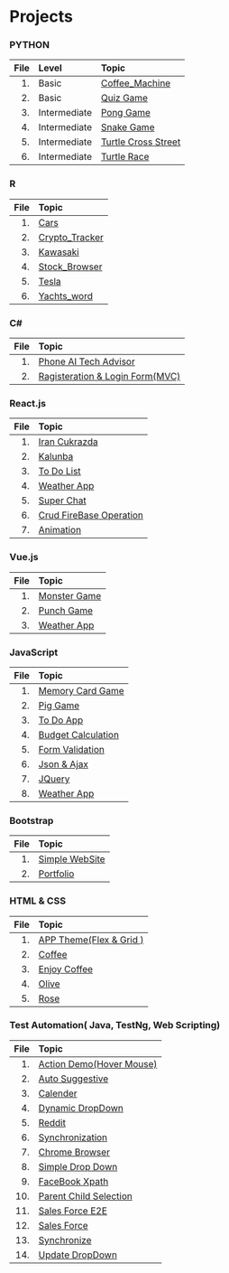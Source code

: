 # Projects

### PYTHON

| File | Level                      | Topic                                                                                                 |
|-----:|:---------------------------|:------------------------------------------------------------------------------------------------------|
|   1. | Basic                      | [ Coffee_Machine ](https://github.com/jafarimahdi/Projects/tree/main/Python/coffee_machine)           |
|   2. | Basic                      | [ Quiz Game ](https://github.com/jafarimahdi/Projects/tree/main/Python/quiz-game)                     |
|   3. | Intermediate                           | [ Pong Game ](https://github.com/jafarimahdi/Projects/tree/main/Python/pong-game)                     |
|   4. | Intermediate               | [ Snake Game ](https://github.com/jafarimahdi/Projects/tree/main/Python/snake_game)                   |
|   5. | Intermediate               | [ Turtle Cross Street ](https://github.com/jafarimahdi/Projects/tree/main/Python/turtle_cross_street) |
|   6. | Intermediate               | [ Turtle Race ](https://github.com/jafarimahdi/Projects/tree/main/Python/turtle_race)                     |


### R

| File | Topic                                                                                  |
| ---: | :------------------------------------------------------------------------------------- |
|   1. | [ Cars ](https://github.com/jafarimahdi/Projects/tree/main/R/Cars)                     |
|   2. | [ Crypto_Tracker ](https://github.com/jafarimahdi/Projects/tree/main/R/Crypto_tracker) |
|   3. | [ Kawasaki ](https://github.com/jafarimahdi/Projects/tree/main/R/Kawasuki)             |
|   4. | [ Stock_Browser ](https://github.com/jafarimahdi/Projects/tree/main/R/Stock_Browser)   |
|   5. | [ Tesla](https://github.com/jafarimahdi/Projects/tree/main/R/Tesla)                    |
|   6. | [ Yachts_word ](https://github.com/jafarimahdi/Projects/tree/main/R/Yachts_world)      |

### C#

| File | Topic                                                                                                                   |
| ---: | :---------------------------------------------------------------------------------------------------------------------- |
|   1. | [ Phone AI Tech Advisor ](https://github.com/jafarimahdi/C_Sharp/tree/main/Project/PhoneAiTechAdvisor/PhoneAiTechAdvisor) |
|   2. | [ Ragisteration & Login Form(MVC) ](https://github.com/jafarimahdi/C_Sharp/tree/main/Project/RagisterAndLogin-form/RagisterAndLogin-form) |

### React.js

| File | Topic                                                                                      |
| ---: | :----------------------------------------------------------------------------------------- |
|   1. | [ Iran Cukrazda ](https://github.com/jafarimahdi/ReactJs/tree/main/irancukrazda) |
|   2. | [ Kalunba ](https://github.com/jafarimahdi/ReactJs/tree/main/kalunba)            |
|   3. | [ To Do List ](https://github.com/jafarimahdi/ReactJs/tree/main/todo-list)       |
|   4. | [ Weather App ](https://github.com/jafarimahdi/ReactJs/tree/main/weather-app)    |
|   5. | [ Super Chat ](https://github.com/jafarimahdi/ReactJs/tree/main/superchat)    |
|   6. | [ Crud FireBase Operation ](https://github.com/jafarimahdi/ReactJs/tree/main/crud_firebase-operation)    |
|   7. | [ Animation ](https://github.com/jafarimahdi/ReactJs/tree/main/animation)    |


### Vue.js

| File | Topic                                                                                      |
| ---: | :----------------------------------------------------------------------------------------- |
|   1. | [ Monster Game ](https://github.com/jafarimahdi/Vuejs/tree/master/monster-game) |
|   2. | [ Punch Game ](https://github.com/jafarimahdi/Vuejs/tree/master/punchGame)            |
|   3. | [ Weather App ](https://github.com/jafarimahdi/Vuejs/tree/master/secound-weather)       |

### JavaScript

| File | Topic                                                                                               |
| ---: | :-------------------------------------------------------------------------------------------------- |
|   1. | [ Memory Card Game ](https://github.com/jafarimahdi/NextStep-Training/tree/main/javaScript/memory_card_game) |
|   2. | [ Pig Game ](https://github.com/jafarimahdi/NextStep-Training/tree/main/javaScript/pig-Game)                 |
|   3. | [ To Do App ](https://github.com/jafarimahdi/NextStep-Training/tree/main/javaScript/todoApp-1)               |
|   4. | [ Budget Calculation ](https://github.com/jafarimahdi/NextStep-Training/tree/main/javaScript/budgety)        |
|   5. | [ Form Validation ](https://github.com/jafarimahdi/NextStep-Training/tree/main/javaScript/Form_validation)   |
|   6. | [ Json & Ajax ](https://github.com/jafarimahdi/NextStep-Training/tree/main/javaScript/json%20%26%20Ajax)     |
|   7. | [ JQuery ](https://github.com/jafarimahdi/NextStep-Training/blob/main/jQuery/todoList.html)                     |
|   8. | [ Weather App](https://github.com/jafarimahdi/NextStep-Training/tree/main/javaScript/weather)                |

### Bootstrap

| File | Topic                                                                                          |
| ---: | :--------------------------------------------------------------------------------------------- |
|   1. | [ Simple WebSite ](https://github.com/jafarimahdi/NextStep-Training/tree/main/Bootstrap/Simple-WebSite) |
|   2. | [ Portfolio ](https://github.com/jafarimahdi/NextStep-Training/tree/main/Bootstrap/portfolio)           |

### HTML & CSS

| File | Topic                                                                                                         |
| ---: | :------------------------------------------------------------------------------------------------------------ |
|   1. | [ APP Theme(Flex & Grid ) ](https://github.com/jafarimahdi/NextStep-Training/tree/main/Html%26Css/AppTheme(Flex-Grid)) |
|   2. | [ Coffee ](https://github.com/jafarimahdi/NextStep-Training/tree/main/Html%26Css/Coffee)                                 |
|   3. | [ Enjoy Coffee ](https://github.com/jafarimahdi/NextStep-Training/tree/main/Html%26Css/Enjoy_Coffee)                     |
|   4. | [ Olive ](https://github.com/jafarimahdi/NextStep-Training/tree/main/Html%26Css/Olive)                                   |
|   5. | [ Rose ](https://github.com/jafarimahdi/NextStep-Training/tree/main/Html%26Css/Rose)                                     |


### Test Automation( Java, TestNg, Web Scripting)

| File | Topic                                                                                                         |
| ---: | :------------------------------------------------------------------------------------------------------------ |
|   1. | [ Action Demo(Hover Mouse) ](https://github.com/jafarimahdi/Test_Automation/blob/master/java/webdriver-1/src/webDriver/ActionDemo_HoverMouse.java) |
|   2. | [ Auto Suggestive ](https://github.com/jafarimahdi/Test_Automation/blob/master/java/webdriver-1/src/webDriver/AutoSaggestive.java)                                 |
|   3. | [ Calender ](https://github.com/jafarimahdi/Test_Automation/blob/master/java/webdriver-1/src/webDriver/Calander.java)                     |
|   4. | [ Dynamic DropDown ](https://github.com/jafarimahdi/Test_Automation/blob/master/java/webdriver-1/src/webDriver/Dynamic_dropDown.java)                                   |
|   5. | [ Reddit ](https://github.com/jafarimahdi/Test_Automation/blob/master/java/webdriver-1/src/webDriver/Reddit.java)                                     |
|   6. | [ Synchronization ](https://github.com/jafarimahdi/Test_Automation/blob/master/java/webdriver-1/src/webDriver/Synchroniztion.java) |
|   7. | [ Chrome Browser ](https://github.com/jafarimahdi/Test_Automation/blob/master/java/webdriver-1/src/webDriver/chromeBrowser.java)                                 |
|   8. | [ Simple Drop Down ](https://github.com/jafarimahdi/Test_Automation/blob/master/java/webdriver-1/src/webDriver/drop_down.java)                     |
|   9. | [ FaceBook Xpath ](https://github.com/jafarimahdi/Test_Automation/blob/master/java/webdriver-1/src/webDriver/facebookXpath.java)                                   |
|   10. | [ Parent Child Selection ](https://github.com/jafarimahdi/Test_Automation/blob/master/java/webdriver-1/src/webDriver/parent_child_relation.java)        |
|   11. | [ Sales Force E2E ](https://github.com/jafarimahdi/Test_Automation/blob/master/java/webdriver-1/src/webDriver/salesForceE2E.java) |
|   12. | [ Sales Force ](https://github.com/jafarimahdi/Test_Automation/blob/master/java/webdriver-1/src/webDriver/salesforce.java)                                 |
|   13. | [ Synchronize ](https://github.com/jafarimahdi/Test_Automation/blob/master/java/webdriver-1/src/webDriver/synchroniz.java)                     |
|   14. | [ Update DropDown ](https://github.com/jafarimahdi/Test_Automation/blob/master/java/webdriver-1/src/webDriver/updateDropDown.java)    
